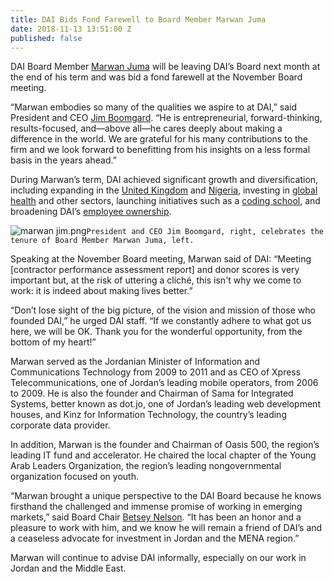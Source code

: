 ```yaml
---
title: DAI Bids Fond Farewell to Board Member Marwan Juma
date: 2018-11-13 13:51:00 Z
published: false
---
```


DAI Board Member [Marwan Juma](https://www.linkedin.com/in/marwan-juma-909b5816/) will be leaving DAI’s Board next month at the end of his term and was bid a fond farewell at the November Board meeting.

“Marwan embodies so many of the qualities we aspire to at DAI,” said President and CEO [Jim Boomgard](https://www.dai.com/who-we-are/board/james-boomgard). “He is entrepreneurial, forward-thinking, results-focused, and—above all—he cares deeply about making a difference in the world. We are grateful for his many contributions to the firm and we look forward to benefitting from his insights on a less formal basis in the years ahead.”

During Marwan’s term, DAI achieved significant growth and diversification, including expanding in the [United Kingdom](https://www.dai.com/news/dai-joins-forces-international-development-consultancy-htspe-ltd) and [Nigeria](https://www.dai.com/news/dai-joins-forces-with-nigerias-grid-consulting), investing in [global health](https://www.dai.com/news/dai-acquires-hpi-group-adds-expertise-in-global-health-womens-empowerment) and other sectors, launching initiatives such as a [coding school](https://www.dai.com/news/dai-hosts-launch-of-new-coding-school-in-montgomery-county), and broadening DAI’s [employee ownership](https://www.dai.com/news/dai-employee-ownership-initiative-wins-prestigious-award).

![marwan jim.png](/uploads/marwan%20jim.png)`President and CEO Jim Boomgard, right, celebrates the tenure of Board Member Marwan Juma, left.`

Speaking at the November Board meeting, Marwan said of DAI: “Meeting [contractor performance assessment report] and donor scores is very important but, at the risk of uttering a cliché, this isn't why we come to work: it is indeed about making lives better.”

“Don’t lose sight of the big picture, of the vision and mission of those who founded DAI,” he urged DAI staff. “If we constantly adhere to what got us here, we will be OK. Thank you for the wonderful opportunity, from the bottom of my heart!”

Marwan served as the Jordanian Minister of Information and Communications Technology from 2009 to 2011 and as CEO of Xpress Telecommunications, one of Jordan’s leading mobile operators, from 2006 to 2009. He is also the founder and Chairman of Sama for Integrated Systems, better known as dot.jo, one of Jordan’s leading web development houses, and Kinz for Information Technology, the country’s leading corporate data provider.

In addition, Marwan is the founder and Chairman of Oasis 500, the region’s leading IT fund and accelerator. He chaired the local chapter of the Young Arab Leaders Organization, the region’s leading nongovernmental organization focused on youth.

“Marwan brought a unique perspective to the DAI Board because he knows firsthand the challenged and immense promise of working in emerging markets,” said Board Chair [Betsey Nelson](https://www.dai.com/who-we-are/board/elizabeth-nelson). “It has been an honor and a pleasure to work with him, and we know he will remain a friend of DAI’s and a ceaseless advocate for investment in Jordan and the MENA region.”

Marwan will continue to advise DAI informally, especially on our work in Jordan and the Middle East.